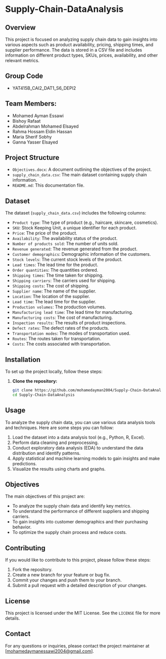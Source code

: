 # Supply-Chain-DataAnalysis

## Overview
This project is focused on analyzing supply chain data to gain insights into various aspects such as product availability, pricing, shipping times, and supplier performance. The data is stored in a CSV file and includes information on different product types, SKUs, prices, availability, and other relevant metrics.

## Group Code
- YAT415B_CAI2_DAT1_S6_DEPI2

## Team Members:
- Mohamed Ayman Essawi
- Bishoy Rafaat 
- Abdelrahman Mohamed Elsayed
- Rahma Hossam Eldin Hassan
- Maria Sherif Sobhy
- Ganna Yasser Elsayed

## Project Structure
- `Objectives.docx`: A document outlining the objectives of the project.
- `supply_chain_data.csv`: The main dataset containing supply chain information.
- `README.md`: This documentation file.

## Dataset
The dataset (`supply_chain_data.csv`) includes the following columns:
- `Product type`: The type of product (e.g., haircare, skincare, cosmetics).
- `SKU`: Stock Keeping Unit, a unique identifier for each product.
- `Price`: The price of the product.
- `Availability`: The availability status of the product.
- `Number of products sold`: The number of units sold.
- `Revenue generated`: The revenue generated from the product.
- `Customer demographics`: Demographic information of the customers.
- `Stock levels`: The current stock levels of the product.
- `Lead times`: The lead time for the product.
- `Order quantities`: The quantities ordered.
- `Shipping times`: The time taken for shipping.
- `Shipping carriers`: The carriers used for shipping.
- `Shipping costs`: The cost of shipping.
- `Supplier name`: The name of the supplier.
- `Location`: The location of the supplier.
- `Lead time`: The lead time for the supplier.
- `Production volumes`: The production volumes.
- `Manufacturing lead time`: The lead time for manufacturing.
- `Manufacturing costs`: The cost of manufacturing.
- `Inspection results`: The results of product inspections.
- `Defect rates`: The defect rates of the products.
- `Transportation modes`: The modes of transportation used.
- `Routes`: The routes taken for transportation.
- `Costs`: The costs associated with transportation.

## Installation
To set up the project locally, follow these steps:

1. **Clone the repository:**
   ```sh
   git clone https://github.com/mohamedayman2004/Supply-Chain-DataAnalysis.git
   cd Supply-Chain-DataAnalysis

## Usage
To analyze the supply chain data, you can use various data analysis tools and techniques. Here are some steps you can follow:
1. Load the dataset into a data analysis tool (e.g., Python, R, Excel).
2. Perform data cleaning and preprocessing.
3. Conduct exploratory data analysis (EDA) to understand the data distribution and identify patterns.
4. Apply statistical and machine learning models to gain insights and make predictions.
5. Visualize the results using charts and graphs.

## Objectives
The main objectives of this project are:
- To analyze the supply chain data and identify key metrics.
- To understand the performance of different suppliers and shipping carriers.
- To gain insights into customer demographics and their purchasing behavior.
- To optimize the supply chain process and reduce costs.

## Contributing
If you would like to contribute to this project, please follow these steps:
1. Fork the repository.
2. Create a new branch for your feature or bug fix.
3. Commit your changes and push them to your branch.
4. Submit a pull request with a detailed description of your changes.

## License
This project is licensed under the MIT License. See the `LICENSE` file for more details.

## Contact
For any questions or inquiries, please contact the project maintainer at [mohamedaymanessawi2004@gmail.com].
